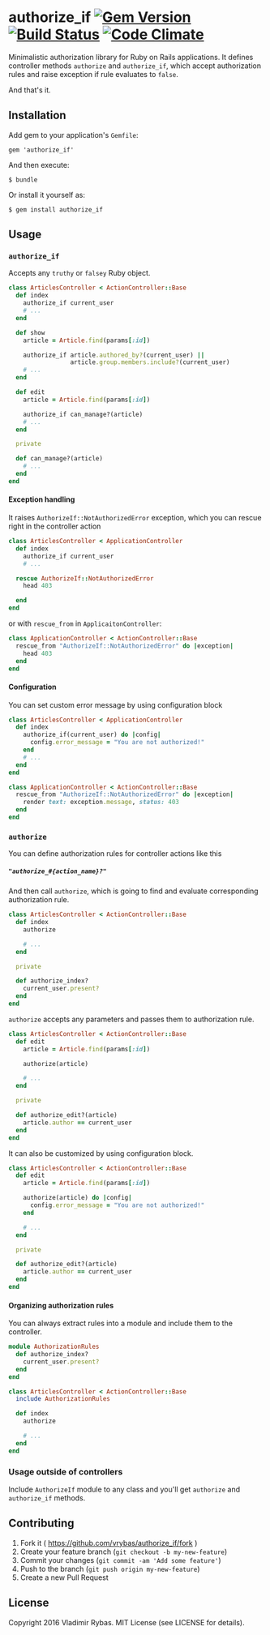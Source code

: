 # authorize_if [![Gem Version](https://badge.fury.io/rb/authorize_if.svg)](https://badge.fury.io/rb/authorize_if) [![Build Status](https://travis-ci.org/vrybas/authorize_if.svg?branch=master)](https://travis-ci.org/vrybas/authorize_if) [![Code Climate](https://codeclimate.com/github/vrybas/authorize_if/badges/gpa.svg)](https://codeclimate.com/github/vrybas/authorize_if)

Minimalistic authorization library for Ruby on Rails applications. It
defines controller methods `authorize` and `authorize_if`, which accept
authorization rules and raise exception if rule evaluates to `false`.

And that's it.

## Installation

Add gem to your application's `Gemfile`:

    gem 'authorize_if'

And then execute:

    $ bundle

Or install it yourself as:

    $ gem install authorize_if

## Usage

### `authorize_if`

Accepts any `truthy` or `falsey` Ruby object.

```ruby
class ArticlesController < ActionController::Base
  def index
    authorize_if current_user
    # ...
  end

  def show
    article = Article.find(params[:id])

    authorize_if article.authored_by?(current_user) ||
                 article.group.members.include?(current_user)
    # ...
  end

  def edit
    article = Article.find(params[:id])

    authorize_if can_manage?(article)
    # ...
  end

  private

  def can_manage?(article)
    # ...
  end
end
```

#### Exception handling

It raises `AuthorizeIf::NotAuthorizedError` exception, which you can
rescue right in the controller action

```ruby
class ArticlesController < ApplicationController
  def index
    authorize_if current_user
    # ...

  rescue AuthorizeIf::NotAuthorizedError
    head 403

  end
end
```

or with `rescue_from` in `ApplicaitonController`:

```ruby
class ApplicationController < ActionController::Base
  rescue_from "AuthorizeIf::NotAuthorizedError" do |exception|
    head 403
  end
end
```

#### Configuration

You can set custom error message by using configuration block

```ruby
class ArticlesController < ApplicationController
  def index
    authorize_if(current_user) do |config|
      config.error_message = "You are not authorized!"
    end
    # ...
  end
end

class ApplicationController < ActionController::Base
  rescue_from "AuthorizeIf::NotAuthorizedError" do |exception|
    render text: exception.message, status: 403
  end
end
```

### `authorize`

You can define authorization rules for controller actions like this

##### `"authorize_#{action_name}?"`

And then call `authorize`, which is going to find and evaluate
corresponding authorization rule.


```ruby
class ArticlesController < ActionController::Base
  def index
    authorize

    # ...
  end

  private

  def authorize_index?
    current_user.present?
  end
end
```

`authorize` accepts any parameters and passes them to authorization
rule.

```ruby
class ArticlesController < ActionController::Base
  def edit
    article = Article.find(params[:id])

    authorize(article)

    # ...
  end

  private

  def authorize_edit?(article)
    article.author == current_user
  end
end
```

It can also be customized by using configuration block.

```ruby
class ArticlesController < ActionController::Base
  def edit
    article = Article.find(params[:id])

    authorize(article) do |config|
      config.error_message = "You are not authorized!"
    end

    # ...
  end

  private

  def authorize_edit?(article)
    article.author == current_user
  end
end
```

#### Organizing authorization rules

You can always extract rules into a module and include them to the
controller.

```ruby
module AuthorizationRules
  def authorize_index?
    current_user.present?
  end
end

class ArticlesController < ActionController::Base
  include AuthorizationRules

  def index
    authorize

    # ...
  end
end
```


### Usage outside of controllers

Include `AuthorizeIf` module to any class and you'll get `authorize` and
`authorize_if` methods.

## Contributing

1. Fork it ( https://github.com/vrybas/authorize_if/fork )
2. Create your feature branch (`git checkout -b my-new-feature`)
3. Commit your changes (`git commit -am 'Add some feature'`)
4. Push to the branch (`git push origin my-new-feature`)
5. Create a new Pull Request

## License

Copyright 2016 Vladimir Rybas. MIT License (see LICENSE for details).


